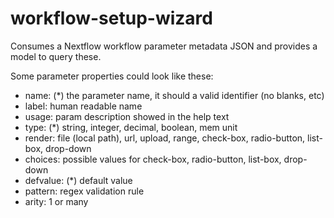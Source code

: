 # workflow-setup-wizard
Consumes a Nextflow workflow parameter metadata JSON and provides a model to query these.

Some parameter properties could look like these:

* name: (*) the parameter name, it should a valid identifier (no blanks, etc)
* label: human readable name
* usage: param description showed in the help text
* type: (*) string, integer, decimal, boolean, mem unit
* render: file (local path), url, upload, range, check-box, radio-button, list-box, drop-down
* choices: possible values for check-box, radio-button, list-box, drop-down
* defvalue: (*) default value
* pattern: regex validation rule
* arity: 1 or many